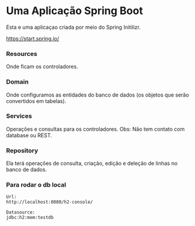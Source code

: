 # Uma Aplicação Spring Boot

Esta e uma aplicaçao criada por meio do Spring Initilizr.

https://start.spring.io/

### Resources

Onde ficam os controladores.

### Domain

Onde configuramos as entidades do banco de dados (os objetos que serão convertidos em tabelas).

### Services

Operações e consultas para os controladores.
Obs: Não tem contato com database ou REST.

### Repository

Ela terá operações de consulta, criação, edição e deleção de linhas no banco de dados.

### Para rodar o db local

```
Url:
http://localhost:8080/h2-console/

Datasource:
jdbc:h2:mem:testdb
```